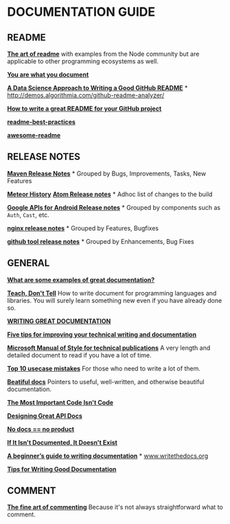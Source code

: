# DOCUMENTATION GUIDE

## README
**[The art of readme](https://github.com/noffle/art-of-readme)** with examples from the Node community but are applicable to other programming ecosystems as well.

**[You are what you document](http://www.ybrikman.com/writing/2014/05/05/you-are-what-you-document/)**

**[A Data Science Approach to Writing a Good GitHub README](http://www.kdnuggets.com/2016/05/algorithmia-data-science-approach-good-github-readme.html)**
    * http://demos.algorithmia.com/github-readme-analyzer/

**[How to write a great README for your GitHub project](https://dbader.org/blog/write-a-great-readme-for-your-github-project)**

**[readme-best-practices](https://github.com/jehna/readme-best-practices)**

**[awesome-readme](https://github.com/matiassingers/awesome-readme)**


## RELEASE NOTES
**[Maven Release Notes](https://maven.apache.org/docs/3.5.2/release-notes.html)**
    * Grouped by Bugs, Improvements, Tasks, New Features

**[Meteor History](https://github.com/meteor/meteor/blob/devel/History.md)**
**[Atom Release notes](https://atom.io/releases)**
    * Adhoc list of changes to the build

**[Google APIs for Android Release notes](https://developers.google.com/android/guides/releases)**
    * Grouped by components such as `Auth`, `Cast`, etc.

**[nginx release notes](https://github.com/nginx/nginx-releases/blob/master/CHANGES)**
    * Grouped by Features, Bugfixes

**[github tool release notes](https://github.com/github-tools/github-release-notes/blob/master/CHANGELOG.md)**
    * Grouped by Enhancements, Bug Fixes

## GENERAL

**[What are some examples of great documentation?](https://dev.to/ben/what-are-some-examples-of-great-documentation)**

**[Teach, Don't Tell](http://stevelosh.com/blog/2013/09/teach-dont-tell/)** How to write document for programming languages and libraries. You will surely learn something new even if you have already done so.

**[WRITING GREAT DOCUMENTATION](https://web.archive.org/web/20170115154853/https://jacobian.org/writing/great-documentation/)**

**[Five tips for improving your technical writing and documentation](https://medium.com/@limedaring/five-tips-for-improving-your-technical-writing-and-documentation-47353723c8a7#.b27zkg7wx)**

**[Microsoft Manual of Style for technical publications](http://cody.inlandgps.com/pub/MARLS/MSTP-V3.pdf)** A very length and detailed document to read if you have a lot of time.

**[Top 10 usecase mistakes](http://www.cs.clemson.edu/~steve/CW/472/TopTenUseCaseMistakes.pdf)** For those who need to write a lot of them.

**[Beatiful docs](https://github.com/PharkMillups/beautiful-docs)** Pointers to useful, well-written, and otherwise beautiful documentation.

**[The Most Important Code Isn't Code](https://zachholman.com/posts/documentation/)**

**[Designing Great API Docs](http://blog.parse.com/learn/engineering/designing-great-api-docs/)**

**[No docs == no product](http://www.mikepope.com/blog/DisplayBlog.aspx?permalink=1680)**

**[If It Isn't Documented, It Doesn't Exist](https://blog.codinghorror.com/if-it-isnt-documented-it-doesnt-exist/)**

**[A beginner’s guide to writing documentation](http://www.writethedocs.org/guide/writing/beginners-guide-to-docs/)**
    * www.writethedocs.org

**[Tips for Writing Good Documentation](http://readwrite.com/2010/08/14/tips-for-writing-good-document/#awesm=~oCZZHjd5dUD5EN)**


## COMMENT
**[The fine art of commenting](http://www.icsharpcode.net/technotes/commenting20020413.pdf)** Because it's not always straightforward what to comment.


